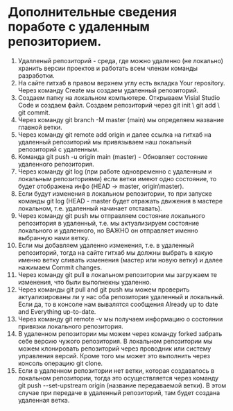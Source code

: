 # Дополнительные сведения поработе с удаленным репозиторием.

1. Удалленый репозиторий - среда, где можно удаленно (не локально) хранить версии проектов и работать всем членам команды разработки.
2. На сайте гитхаб в правом верхнем углу есть вкладка Your repository. Через команду Create мы создаем удаленный репозиторий.
3. Создаем папку на локальном компьютере. Открываем Visial Studio Code и создаем файл. Создаем репозиторий через git init \ git add \ git commit.
4. Через команду git branch -M master (main) мы определяем название главной ветки.
5. Через команду git remote add origin и далее ссылка на гитхаб на удаленный репозиторий мы привязываем наш локальный репозиторий с удаленным.
6. Команда git push -u origin main (master) - Обновляет состояние удаленного репозитория.
7. Через команду git log (при работе одновременно с удаленным и локальным репозиториями) если ветки имеют одно состояние, то будет отображена инфо (HEAD -> master, origin\master).
8. Если будут изменения в локальном репозитории, то при запуске команды git log (HEAD - master будет отражать движения в мастере локальном, т.е. удаленный начинает отставать).
9. Через команду git push мы отправляем состояние локального репозитория в удаленный, т.е. мы актуализируем состояние локального и удаленного, но ВАЖНО он отправляет именно выбранную нами ветку.
10. Если мы добавляем удаленно изменения, т.е. в удаленный репозиторий, тогда на сайте гитхаб мы должны выбрать в какую именно ветку сливать изменения (мастер или новую ветку) и далее нажимаем Commit changes.
11. Через команду git pull в локальном репозитории мы загружаем те изменения, что были выполнекны удаленно.
12. Через команды git pull and git push мы можем проверить актуализированы ли у нас оба репозитория удаленный и локальный. Если да, то в консоле нам вывалятся сообщения Already up to date and Everything up-to-date.
13. Через команду git remote -v мы получаем информацию о состоянии привязки локального репозитория.
14. В удаленном репозитории мы можем через команду forked забрать себе версию чужого репозитория. В локальном репозитории мы можем клонировать репозиторий через проводник или систему управления версий. Кроме того мы может это выполнить через консоль операцию git clone.
15. Если в удаленном репозитории нет ветки, которая создавалось в локальном репозитории, тогда это осуществляется через команду git push --set-upstream origin (название передаваемой ветки). В этом случае при передаче в удаленный репозиторий, там будет создана удаленная ветка.